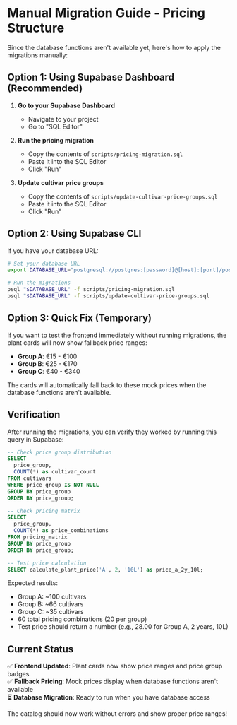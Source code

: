 # Manual Migration Guide - Pricing Structure

Since the database functions aren't available yet, here's how to apply the migrations manually:

## Option 1: Using Supabase Dashboard (Recommended)

1. **Go to your Supabase Dashboard**
   - Navigate to your project
   - Go to "SQL Editor"

2. **Run the pricing migration**
   - Copy the contents of `scripts/pricing-migration.sql`
   - Paste it into the SQL Editor
   - Click "Run"

3. **Update cultivar price groups**
   - Copy the contents of `scripts/update-cultivar-price-groups.sql`
   - Paste it into the SQL Editor
   - Click "Run"

## Option 2: Using Supabase CLI

If you have your database URL:

```bash
# Set your database URL
export DATABASE_URL="postgresql://postgres:[password]@[host]:[port]/postgres"

# Run the migrations
psql "$DATABASE_URL" -f scripts/pricing-migration.sql
psql "$DATABASE_URL" -f scripts/update-cultivar-price-groups.sql
```

## Option 3: Quick Fix (Temporary)

If you want to test the frontend immediately without running migrations, the plant cards will now show fallback price ranges:

- **Group A**: €15 - €100
- **Group B**: €25 - €170  
- **Group C**: €40 - €340

The cards will automatically fall back to these mock prices when the database functions aren't available.

## Verification

After running the migrations, you can verify they worked by running this query in Supabase:

```sql
-- Check price group distribution
SELECT 
  price_group,
  COUNT(*) as cultivar_count
FROM cultivars 
WHERE price_group IS NOT NULL
GROUP BY price_group
ORDER BY price_group;

-- Check pricing matrix
SELECT 
  price_group,
  COUNT(*) as price_combinations
FROM pricing_matrix
GROUP BY price_group
ORDER BY price_group;

-- Test price calculation
SELECT calculate_plant_price('A', 2, '10L') as price_a_2y_10l;
```

Expected results:
- Group A: ~100 cultivars
- Group B: ~66 cultivars  
- Group C: ~35 cultivars
- 60 total pricing combinations (20 per group)
- Test price should return a number (e.g., 28.00 for Group A, 2 years, 10L)

## Current Status

✅ **Frontend Updated**: Plant cards now show price ranges and price group badges  
✅ **Fallback Pricing**: Mock prices display when database functions aren't available  
⏳ **Database Migration**: Ready to run when you have database access  

The catalog should now work without errors and show proper price ranges!
